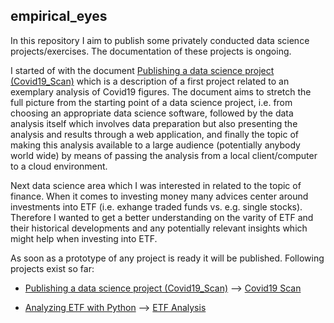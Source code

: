 ## empirical_eyes

In this repository I aim to publish some privately conducted data science projects/exercises. The documentation of these projects is ongoing. 

I started of with the document [Publishing a data science project (Covid19_Scan)](https://github.com/MWelHeb/01_Covid19_Scan/blob/main/Data_Science_Projects.md) which is a description of a first project related to an exemplary analysis of Covid19 figures. The document aims to stretch the full picture from the starting point of a data science project, i.e. from choosing an appropriate data science software, followed by the data analysis itself which involves data preparation but also presenting the analysis and results through a web application, and finally the topic of making this analysis available to a large audience (potentially anybody world wide) by means of passing the analysis from a local client/computer to a cloud environment. 

Next data science area which I was interested in related to the topic of finance. When it comes to investing money many advices center around investments into ETF (i.e. exhange traded funds vs. e.g. single stocks). Therefore I wanted to get a better understanding on the varity of ETF and their historical developments and any potentially relevant insights which might help when investing into ETF.

As soon as a prototype of any project is ready it will be published. Following projects exist so far:

- [Publishing a data science project (Covid19_Scan)](https://github.com/MWelHeb/01_Covid19_Scan/blob/main/Data_Science_Projects.md) --> [Covid19 Scan](http://18.192.208.203:8501/)

- [Analyzing ETF with Python](https://github.com/MWelHeb/02_ETF_Analysis/blob/main/ETF_Analysis.md) --> [ETF Analysis](http://18.192.208.203:8502/)
